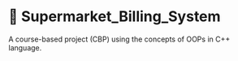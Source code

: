 # 📌 Supermarket_Billing_System
A course-based project (CBP) using the concepts of OOPs in C++ language.
